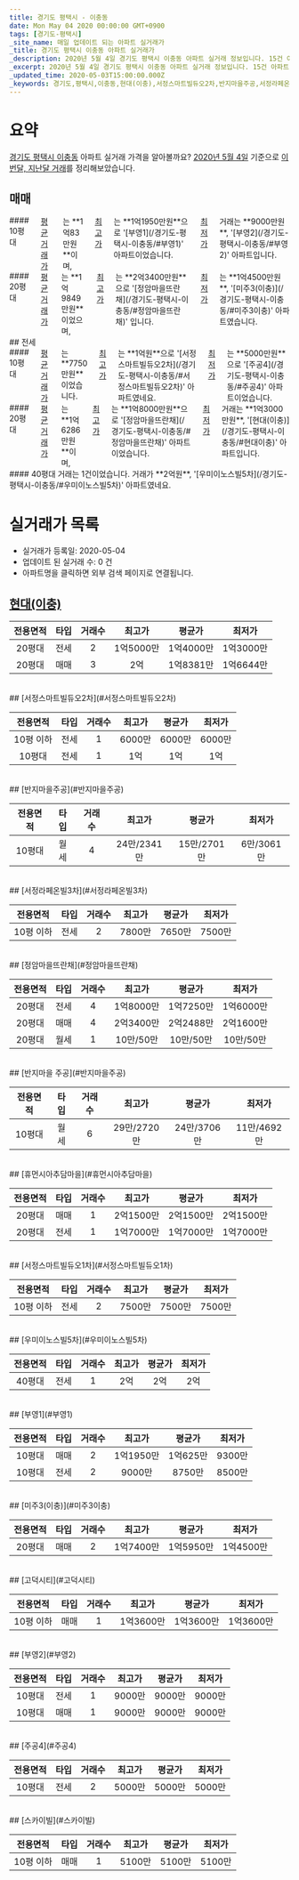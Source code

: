 ```yaml
---
title: 경기도 평택시 - 이충동
date: Mon May 04 2020 00:00:00 GMT+0900
tags: [경기도-평택시]
_site_name: 매일 업데이트 되는 아파트 실거래가
_title: 경기도 평택시 이충동 아파트 실거래가
_description: 2020년 5월 4일 경기도 평택시 이충동 아파트 실거래 정보입니다. 15건 아파트 정보가 있습니다.
_excerpt: 2020년 5월 4일 경기도 평택시 이충동 아파트 실거래 정보입니다. 15건 아파트 정보가 있습니다.
_updated_time: 2020-05-03T15:00:00.000Z
_keywords: 경기도,평택시,이충동,현대(이충),서정스마트빌듀오2차,반지마을주공,서정라페온빌3차,정암마을뜨란채,반지마을 주공,휴먼시아추담마을,서정스마트빌듀오1차,우미이노스빌5차,부영1,미주3(이충),고덕시티,부영2,주공4,스카이빌
---
```





# 요약
<ins>경기도 평택시 이충동</ins> 아파트 실거래 가격을 알아볼까요? <ins>2020년 5월 4일</ins> 기준으로 <ins>이번달, 지난달 거래</ins>를 정리해보았습니다.

## 매매
<div class="container">
<div class="six columns" markdown="1">
#### 10평대
<ins>평균 거래가</ins>는 **1억83만원**이며, <ins>최고가</ins>는 **1억1950만원**으로 '[부영1](/경기도-평택시-이충동/#부영1)' 아파트이었습니다. <ins>최저가</ins> 거래는 **9000만원**, '[부영2](/경기도-평택시-이충동/#부영2)' 아파트입니다.
</div>
<div class="six columns" markdown="1">
#### 20평대
<ins>평균 거래가</ins>는 **1억9849만원**이었으며, <ins>최고가</ins>는 **2억3400만원**으로 '[정암마을뜨란채](/경기도-평택시-이충동/#정암마을뜨란채)' 입니다. <ins>최저가</ins>는 **1억4500만원**, '[미주3(이충)](/경기도-평택시-이충동/#미주3이충)' 아파트였습니다.
</div>
</div>
## 전세
<div class="container">
<div class="six columns" markdown="1">
#### 10평대
<ins>평균 거래가</ins>는 **7750만원**이었습니다. <ins>최고가</ins>는 **1억원**으로 '[서정스마트빌듀오2차](/경기도-평택시-이충동/#서정스마트빌듀오2차)' 아파트였네요. <ins>최저가</ins>는 **5000만원**으로 '[주공4](/경기도-평택시-이충동/#주공4)' 아파트이었습니다.
</div>
<div class="six columns" markdown="1">
#### 20평대
<ins>평균 거래가</ins>는 **1억6286만원**이며, <ins>최고가</ins>는 **1억8000만원**으로 '[정암마을뜨란채](/경기도-평택시-이충동/#정암마을뜨란채)' 아파트이었습니다. <ins>최저가</ins> 거래는 **1억3000만원**, '[현대(이충)](/경기도-평택시-이충동/#현대이충)' 아파트입니다.
</div>
</div>
<div class="container">
<div class="twelve columns" markdown="1">
#### 40평대
거래는 1건이었습니다. 거래가 **2억원**, '[우미이노스빌5차](/경기도-평택시-이충동/#우미이노스빌5차)' 아파트였네요.
</div>
</div>



# 실거래가 목록
- 실거래가 등록일: 2020-05-04
- 업데이트 된 실거래 수: 0 건
- 아파트명을 클릭하면 외부 검색 페이지로 연결됩니다.

## [현대(이충)](#현대이충)

|전용면적|타입|거래수|최고가|평균가|최저가|
|:---:|:---:|:---:|:---:|:---:|:---:|
|20평대|<span class="deal-type-2">전세</span>|2|1억5000만|1억4000만|1억3000만|
|20평대|<span class="deal-type-1">매매</span>|3|2억|1억8381만|1억6644만|

<br/>
## [서정스마트빌듀오2차](#서정스마트빌듀오2차)

|전용면적|타입|거래수|최고가|평균가|최저가|
|:---:|:---:|:---:|:---:|:---:|:---:|
|10평 이하|<span class="deal-type-2">전세</span>|1|6000만|6000만|6000만|
|10평대|<span class="deal-type-2">전세</span>|1|1억|1억|1억|

<br/>
## [반지마을주공](#반지마을주공)

|전용면적|타입|거래수|최고가|평균가|최저가|
|:---:|:---:|:---:|:---:|:---:|:---:|
|10평대|<span class="deal-type-3">월세</span>|4|24만/2341만|15만/2701만|6만/3061만|

<br/>
## [서정라페온빌3차](#서정라페온빌3차)

|전용면적|타입|거래수|최고가|평균가|최저가|
|:---:|:---:|:---:|:---:|:---:|:---:|
|10평 이하|<span class="deal-type-2">전세</span>|2|7800만|7650만|7500만|

<br/>
## [정암마을뜨란채](#정암마을뜨란채)

|전용면적|타입|거래수|최고가|평균가|최저가|
|:---:|:---:|:---:|:---:|:---:|:---:|
|20평대|<span class="deal-type-2">전세</span>|4|1억8000만|1억7250만|1억6000만|
|20평대|<span class="deal-type-1">매매</span>|4|2억3400만|2억2488만|2억1600만|
|20평대|<span class="deal-type-3">월세</span>|1|10만/50만|10만/50만|10만/50만|

<br/>
## [반지마을 주공](#반지마을주공)

|전용면적|타입|거래수|최고가|평균가|최저가|
|:---:|:---:|:---:|:---:|:---:|:---:|
|10평대|<span class="deal-type-3">월세</span>|6|29만/2720만|24만/3706만|11만/4692만|

<br/>
## [휴먼시아추담마을](#휴먼시아추담마을)

|전용면적|타입|거래수|최고가|평균가|최저가|
|:---:|:---:|:---:|:---:|:---:|:---:|
|20평대|<span class="deal-type-1">매매</span>|1|2억1500만|2억1500만|2억1500만|
|20평대|<span class="deal-type-2">전세</span>|1|1억7000만|1억7000만|1억7000만|

<br/>
## [서정스마트빌듀오1차](#서정스마트빌듀오1차)

|전용면적|타입|거래수|최고가|평균가|최저가|
|:---:|:---:|:---:|:---:|:---:|:---:|
|10평 이하|<span class="deal-type-2">전세</span>|2|7500만|7500만|7500만|

<br/>
## [우미이노스빌5차](#우미이노스빌5차)

|전용면적|타입|거래수|최고가|평균가|최저가|
|:---:|:---:|:---:|:---:|:---:|:---:|
|40평대|<span class="deal-type-2">전세</span>|1|2억|2억|2억|

<br/>
## [부영1](#부영1)

|전용면적|타입|거래수|최고가|평균가|최저가|
|:---:|:---:|:---:|:---:|:---:|:---:|
|10평대|<span class="deal-type-1">매매</span>|2|1억1950만|1억625만|9300만|
|10평대|<span class="deal-type-2">전세</span>|2|9000만|8750만|8500만|

<br/>
## [미주3(이충)](#미주3이충)

|전용면적|타입|거래수|최고가|평균가|최저가|
|:---:|:---:|:---:|:---:|:---:|:---:|
|20평대|<span class="deal-type-1">매매</span>|2|1억7400만|1억5950만|1억4500만|

<br/>
## [고덕시티](#고덕시티)

|전용면적|타입|거래수|최고가|평균가|최저가|
|:---:|:---:|:---:|:---:|:---:|:---:|
|10평 이하|<span class="deal-type-1">매매</span>|1|1억3600만|1억3600만|1억3600만|

<br/>
## [부영2](#부영2)

|전용면적|타입|거래수|최고가|평균가|최저가|
|:---:|:---:|:---:|:---:|:---:|:---:|
|10평대|<span class="deal-type-2">전세</span>|1|9000만|9000만|9000만|
|10평대|<span class="deal-type-1">매매</span>|1|9000만|9000만|9000만|

<br/>
## [주공4](#주공4)

|전용면적|타입|거래수|최고가|평균가|최저가|
|:---:|:---:|:---:|:---:|:---:|:---:|
|10평대|<span class="deal-type-2">전세</span>|2|5000만|5000만|5000만|

<br/>
## [스카이빌](#스카이빌)

|전용면적|타입|거래수|최고가|평균가|최저가|
|:---:|:---:|:---:|:---:|:---:|:---:|
|10평 이하|<span class="deal-type-1">매매</span>|1|5100만|5100만|5100만|

<br/>



